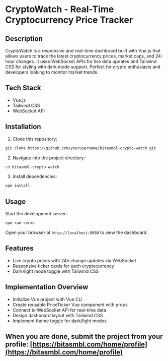 # CryptoWatch - Real-Time Cryptocurrency Price Tracker

## Description
CryptoWatch is a responsive and real-time dashboard built with Vue.js that allows users to track the latest cryptocurrency prices, market caps, and 24-hour changes. It uses WebSocket APIs for live data updates and Tailwind CSS for styling with dark mode support. Perfect for crypto enthusiasts and developers looking to monitor market trends.

## Tech Stack
- Vue.js
- Tailwind CSS
- WebSocket API

## Installation

1. Clone this repository:

```bash
git clone https://github.com/yourusername/bitasmbl-crypto-watch.git
```

2. Navigate into the project directory:

```bash
cd bitasmbl-crypto-watch
```

3. Install dependencies:

```bash
npm install
```

## Usage

Start the development server:

```bash
npm run serve
```

Open your browser at `http://localhost:8080` to view the dashboard.

## Features
- Live crypto prices with 24h change updates via WebSocket
- Responsive ticker cards for each cryptocurrency
- Dark/light mode toggle with Tailwind CSS

## Implementation Overview
- Initialize Vue project with Vue CLI
- Create reusable PriceTicker Vue component with props
- Connect to WebSocket API for real-time data
- Design dashboard layout with Tailwind CSS
- Implement theme toggle for dark/light modes

## When you are done, submit the project from your profile: [https://bitasmbl.com/home/profile](https://bitasmbl.com/home/profile)